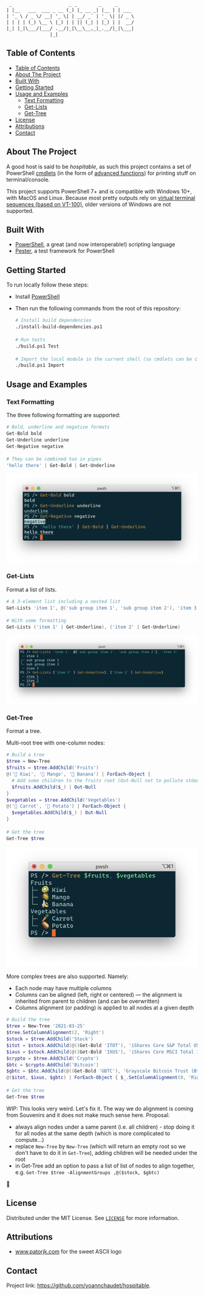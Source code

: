 <!-- PROJECT LOGO
     https://www.patorjk.com/software/taag/#p=display&f=Standard&t=hospitable
-->
<!-- markdownlint-disable MD040 -->
<!-- markdownlint-disable MD041 -->
```
 _                     _ _        _     _
| |__   ___  ___ _ __ (_) |_ __ _| |__ | | ___
| '_ \ / _ \/ __| '_ \| | __/ _` | '_ \| |/ _ \
| | | | (_) \__ \ |_) | | || (_| | |_) | |  __/
|_| |_|\___/|___/ .__/|_|\__\__,_|_.__/|_|\___|
                |_|
```

## Table of Contents

- [Table of Contents](#table-of-contents)
- [About The Project](#about-the-project)
- [Built With](#built-with)
- [Getting Started](#getting-started)
- [Usage and Examples](#usage-and-examples)
  - [Text Formatting](#text-formatting)
  - [Get-Lists](#get-lists)
  - [Get-Tree](#get-tree)
- [License](#license)
- [Attributions](#attributions)
- [Contact](#contact)

## About The Project

A good host is said to be *hospitable*, as such this project contains a set of PowerShell [cmdlets][cmdlets] (in the form of [advanced functions][advanced-functions]) for printing stuff on terminal/console.

This project supports PowerShell 7+ and is compatible with Windows 10+, with MacOS and Linux. Because most pretty outputs rely on [virtual terminal sequences (based on VT-100)][vt-100], older versions of Windows are not supported.

## Built With

- [PowerShell][powershell], a great (and now interoperable!) scripting language
- [Pester][pester], a test framework for PowerShell

## Getting Started

To run locally follow these steps:

- Install [PowerShell][powershell]

- Then run the following commands from the root of this repository:

   ```sh
   # Install build dependencies
   ./install-build-dependencies.ps1

   # Run tests
   ./build.ps1 Test

   # Import the local module in the current shell (so cmdlets can be called)
   ./build.ps1 Import
   ```

## Usage and Examples

### Text Formatting

The three following formatting are supported:

```powershell
# Bold, underline and negative formats
Get-Bold bold
Get-Underline underline
Get-Negative negative

# They can be combined too in pipes
'hello there' | Get-Bold | Get-Underline
```

![text formatting example](./images/text-formatting.png)

### Get-Lists

Format a list of lists.

```powershell
# A 3-element list including a nested list
Get-Lists 'item 1', @('sub group item 1', 'sub group item 2'), 'item 3'

# With some formatting
Get-Lists ('item 1' | Get-Underline), ('item 2' | Get-Underline)
```

![Get-Lists example](./images/get-lists.png)

### Get-Tree

Format a tree.

Multi-root tree with one-column nodes:

```powershell
# Build a tree
$tree = New-Tree
$fruits = $tree.AddChild('Fruits')
@('🥝 Kiwi', '🥭 Mango', '🍌 Banana') | ForEach-Object {
  # Add some children to the fruits root (Out-Null not to pollute stdout where each node would be printed when returned)
  $fruits.AddChild($_) | Out-Null
}
$vegetables = $tree.AddChild('Vegetables')
@('🥕 Carrot', '🥔 Potato') | ForEach-Object {
  $vegetables.AddChild($_) | Out-Null
}

# Get the tree
Get-Tree $tree
```

![Get-Tree multi-root with one-column nodes](./images/get-tree1.png)

More complex trees are also supported. Namely:

- Each node may have multiple columns
- Columns can be aligned (left, right or centered) — the alignment is inherited from parent to children (and can be overwritten)
- Columns alignment (or padding) is applied to all nodes at a given depth

```powershell
# Build the tree
$tree = New-Tree '2021-03-25'
$tree.SetColumnAlignment(2, 'Right')
$stock = $tree.AddChild('Stock')
$itot = $stock.AddChild(@((Get-Bold 'ITOT'), 'iShares Core S&P Total US Stock Market ETF', (Get-Negative '$89.93')))
$ixus = $stock.AddChild(@((Get-Bold 'IXUS'), 'iShares Core MSCI Total International Stock ETF', (Get-Negative '$69.50')))
$crypto = $tree.AddChild('Crypto')
$btc = $crypto.AddChild('Bitcoin')
$gbtc = $btc.AddChild(@((Get-Bold 'GBTC'), 'Grayscale Bitcoin Trust (Btc)', (Get-Negative '$44.54')))
@($itot, $ixus, $gbtc) | ForEach-Object { $_.SetColumnAlignment(0, 'Right') }

# Get the tree
Get-Tree $tree
```

WIP: This looks very weird. Let's fix it. The way we do alignment is coming from Souvenirs and it does not make much sense here. Proposal:

- always align nodes under a same parent (i.e. all children) - stop doing it for all nodes at the same depth (which is more complicated to compute...)
- replace `New-Tree` by `New-Tree` (which will return an empty root so we don't have to do it in `Get-Tree`), adding children will be needed under the root
- in Get-Tree add an option to pass a list of list of nodes to align together, e.g. `Get-Tree $tree -AlignmentGroups ,@($stock, $gbtc)`

🎉

## License

Distributed under the MIT License. See [`LICENSE`](./LICENSE) for more information.

## Attributions

- www.patorjk.com for the sweet ASCII logo

<!-- CONTACT -->
## Contact

Project link: https://github.com/yoannchaudet/hospitable.

<!-- ACKNOWLEDGEMENTS
## Acknowledgements

* []()
* []()
* []()
-->

<!-- MARKDOWN LINKS & IMAGES -->
<!-- https://www.markdownguide.org/basic-syntax/#reference-style-links -->
[advanced-functions]:https://docs.microsoft.com/en-us/powershell/module/microsoft.powershell.core/about/about_functions_advanced?view=powershell-7.1
[cmdlets]:https://docs.microsoft.com/en-us/powershell/scripting/developer/cmdlet/cmdlet-overview?view=powershell-7.1
[pester]: https://pester.dev/
[powershell]: https://github.com/PowerShell/PowerShell
[vt-100]: https://docs.microsoft.com/en-us/windows/console/console-virtual-terminal-sequences
